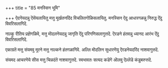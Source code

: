 +++
title = "85 मनस्सिन भूमि"

+++
ऐदनॆयदन्नु ऎसॆयलायितु मत्तु मूर्खतनदिंद विचलितगॊळिसलायितु. मनस्सिन ऐदु आधारगळन्नु निरुद्ध ऎंदु विवरिसलागिदॆ.

नाल्कु रीतिय प्रज्ञॆगळिवॆ, मत्तु मॊदलनॆयदन्नु जागृति ऎंदु परिगणिसलागुत्तदॆ. ऎरडने हंतवन्नु ध्यानद आरंभ ऎंदु विवरिसलागिदॆ.

एकाग्रतॆ मत्तु संयमवु मूरने मत्तु नाल्कने हंतगळागिवॆ. अल्लि मॊदलिन सुधारणॆयु ऎरडनॆयदरिंद नाशवागुत्तदॆ.

संयमद आचरणॆये सीस मत्तु चिन्नदंतॆ नाशवागुत्तदॆ. स्वभावतः सत्यद कडॆगॆ ऒलवु ऎल्लॆडॆ कंडुबरुत्तदॆ.

